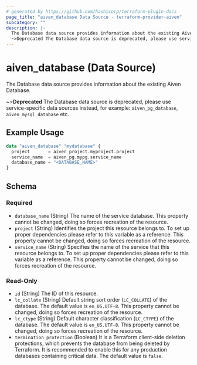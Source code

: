 ```yaml
---
# generated by https://github.com/hashicorp/terraform-plugin-docs
page_title: "aiven_database Data Source - terraform-provider-aiven"
subcategory: ""
description: |-
  The Database data source provides information about the existing Aiven Database.
  ~>Deprecated The Database data source is deprecated, please use service-specific data sources instead, for example: aiven_pg_database, aiven_mysql_database etc.
---
```


# aiven_database (Data Source)

The Database data source provides information about the existing Aiven Database.

~>**Deprecated** The Database data source is deprecated, please use service-specific data sources instead, for example: `aiven_pg_database`, `aiven_mysql_database` etc.

## Example Usage

```terraform
data "aiven_database" "mydatabase" {
  project       = aiven_project.myproject.project
  service_name  = aiven_pg.mypg.service_name
  database_name = "<DATABASE_NAME>"
}
```

<!-- schema generated by tfplugindocs -->
## Schema

### Required

- `database_name` (String) The name of the service database. This property cannot be changed, doing so forces recreation of the resource.
- `project` (String) Identifies the project this resource belongs to. To set up proper dependencies please refer to this variable as a reference. This property cannot be changed, doing so forces recreation of the resource.
- `service_name` (String) Specifies the name of the service that this resource belongs to. To set up proper dependencies please refer to this variable as a reference. This property cannot be changed, doing so forces recreation of the resource.

### Read-Only

- `id` (String) The ID of this resource.
- `lc_collate` (String) Default string sort order (`LC_COLLATE`) of the database. The default value is `en_US.UTF-8`. This property cannot be changed, doing so forces recreation of the resource.
- `lc_ctype` (String) Default character classification (`LC_CTYPE`) of the database. The default value is `en_US.UTF-8`. This property cannot be changed, doing so forces recreation of the resource.
- `termination_protection` (Boolean) It is a Terraform client-side deletion protections, which prevents the database from being deleted by Terraform. It is recommended to enable this for any production databases containing critical data. The default value is `false`.


